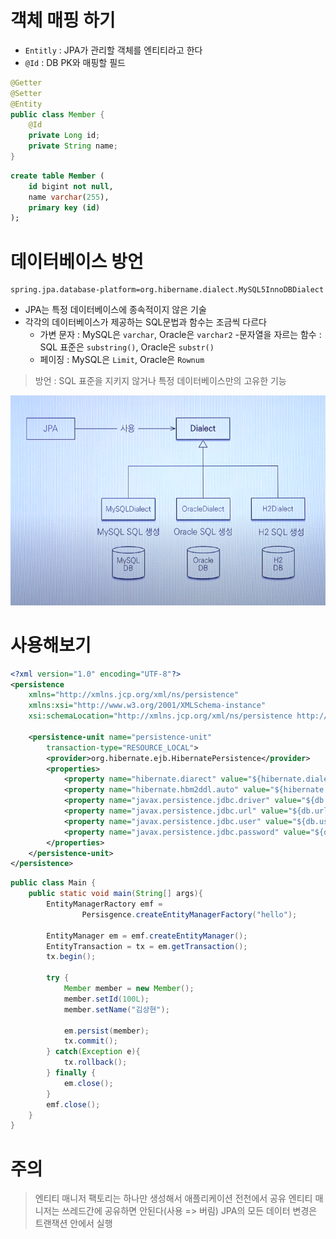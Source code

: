 # 객체 매핑 하기
- `Entitly` : JPA가 관리할 객체를 엔티티라고 한다
- `@Id` : DB PK와 매핑할 필드

```java
@Getter
@Setter
@Entity
public class Member {
    @Id
    private Long id;
    private String name;
}
```
```sql
create table Member (
    id bigint not null,
    name varchar(255),
    primary key (id)
);
```

# 데이터베이스 방언
```properties
spring.jpa.database-platform=org.hibername.dialect.MySQL5InnoDBDialect
```
- JPA는 특정 데이터베이스에 종속적이지 않은 기술
- 각각의 데이터베이스가 제공하는 SQL문법과 함수는 조금씩 다르다
  - 가변 문자 : MySQL은 `varchar`, Oracle은 `varchar2`
  -문자열을 자르는 함수 : SQL 표준은 `substring()`, Oracle은 `substr()`
  - 페이징 : MySQL은 `Limit`, Oracle은 `Rownum`
 > 방언 : SQL 표준을 지키지 않거나 특정 데이터베이스만의 고유한 기능

<img src="/img/img2.png">

# 사용해보기
```xml
<?xml version="1.0" encoding="UTF-8"?>
<persistence
    xmlns="http://xmlns.jcp.org/xml/ns/persistence"
    xmlns:xsi="http://www.w3.org/2001/XMLSchema-instance"
    xsi:schemaLocation="http://xmlns.jcp.org/xml/ns/persistence http://xmlns.jcp.org/xml/ns/persistence/persistence.xsd">
 
    <persistence-unit name="persistence-unit"
        transaction-type="RESOURCE_LOCAL">
        <provider>org.hibernate.ejb.HibernatePersistence</provider>
        <properties>
            <property name="hibernate.diarect" value="${hibernate.dialect}" />
            <property name="hibernate.hbm2ddl.auto" value="${hibernate.hbm2ddl.auto}" />
            <property name="javax.persistence.jdbc.driver" value="${db.driver}" />
            <property name="javax.persistence.jdbc.url" value="${db.url}" />
            <property name="javax.persistence.jdbc.user" value="${db.user}" />
            <property name="javax.persistence.jdbc.password" value="${db.password}" />
        </properties>
    </persistence-unit>
</persistence>
```

```java
public class Main {
    public static void main(String[] args){
        EntityManagerRactory emf = 
                Persisgence.createEntityManagerFactory("hello");

        EntityManager em = emf.createEntityManager();
        EntityTransaction = tx = em.getTransaction();
        tx.begin();

        try {
            Member member = new Member();
            member.setId(100L);
            member.setName("김상현");

            em.persist(member);
            tx.commit();
        } catch(Exception e){
            tx.rollback();
        } finally {
            em.close();
        }
        emf.close();
    }
}
```
# 주의
> 엔티티 매니저 팩토리는 하나만 생성해서 애플리케이션 전천에서 공유
> 엔티티 매니저는 쓰레드간에 공유하면 안된다(사용 => 버림)
> JPA의 모든 데이터 변경은 트랜잭션 안에서 실행
